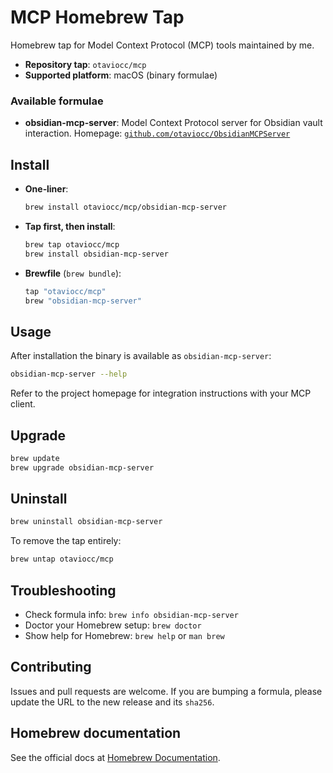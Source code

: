 # MCP Homebrew Tap

Homebrew tap for Model Context Protocol (MCP) tools maintained by me.

- **Repository tap**: `otaviocc/mcp`
- **Supported platform**: macOS (binary formulae)

### Available formulae

- **obsidian-mcp-server**: Model Context Protocol server for Obsidian vault interaction. Homepage: [`github.com/otaviocc/ObsidianMCPServer`](https://github.com/otaviocc/ObsidianMCPServer)

## Install

- **One‑liner**:

  ```bash
  brew install otaviocc/mcp/obsidian-mcp-server
  ```

- **Tap first, then install**:

  ```bash
  brew tap otaviocc/mcp
  brew install obsidian-mcp-server
  ```

- **Brewfile** (`brew bundle`):

  ```ruby
  tap "otaviocc/mcp"
  brew "obsidian-mcp-server"
  ```

## Usage

After installation the binary is available as `obsidian-mcp-server`:

```bash
obsidian-mcp-server --help
```

Refer to the project homepage for integration instructions with your MCP client.

## Upgrade

```bash
brew update
brew upgrade obsidian-mcp-server
```

## Uninstall

```bash
brew uninstall obsidian-mcp-server
```

To remove the tap entirely:

```bash
brew untap otaviocc/mcp
```

## Troubleshooting

- Check formula info: `brew info obsidian-mcp-server`
- Doctor your Homebrew setup: `brew doctor`
- Show help for Homebrew: `brew help` or `man brew`

## Contributing

Issues and pull requests are welcome. If you are bumping a formula, please update the URL to the new release and its `sha256`.

## Homebrew documentation

See the official docs at [Homebrew Documentation](https://docs.brew.sh).
